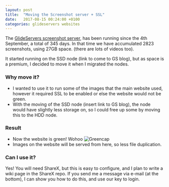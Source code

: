```yaml
---
layout: post
title:  "Moving the Screenshot server + SSL"
date:   2017-08-15 00:24:00 +0100
categories: glideservers websites
---
```

The [GlideServers screenshot server](https://github.com/GlideServers/ShareX-Server), has been running since the 4th September, a total of 345 days.
In that time we have accumulated 2823 screenshots, using 27GB space. (there are lots of videos too).

It started running on the SSD node (link to come to GS blog), but as space is a premium, I decided to move it when I migrated the nodes.

### Why move it?

* I wanted to use it to run some of the images that the main website used, however it required SSL to be enabled or else the website would not be green.
* With the moving of the SSD node (insert link to GS blog), the node would have slightly less storage on, so I could free up some by moving this to the HDD node.

### Result

* Now the website is green! Wohoo ![Greencap](http://i.imgur.com/6GyeIso.png)
* Images on the website will be served from here, so less file duplication.

### Can I use it?

Yes! You will need ShareX, but this is easy to configure, and I plan to write a wiki page in the ShareX repo.
If you send me a message via e-mail (at the bottom), I can show you how to do this, and use our key to login.
